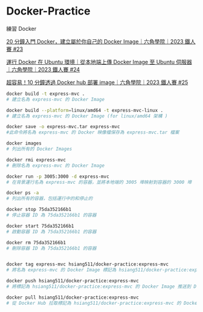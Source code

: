 # Docker-Practice
練習 Docker

[20 分鐘入門 Docker，建立屬於你自己的 Docker Image｜六角學院｜2023 鐵人賽 #23](https://www.youtube.com/watch?v=RsY5cCc9RGM)  


[運行 Docker 在 Ubuntu 環境｜從本地端上傳 Docker Image 至 Ubuntu 伺服器｜六角學院｜2023 鐵人賽 #24](https://www.youtube.com/watch?v=JocSDHOFNzw)  

[超容易！10 分鐘透過 Docker hub 部署 image｜六角學院｜2023 鐵人賽 #25](https://www.youtube.com/watch?v=hxX5MIohy1Q&t=537s)

```bash
docker build -t express-mvc .
# 建立名為 express-mvc 的 Docker Image

docker build --platform=linux/amd64 -t express-mvc-linux .
# 建立名為 express-mvc 的 Docker Image (for linux/amd64 架構 )

docker save -o express-mvc.tar express-mvc
#此命令將名為 express-mvc 的 Docker 映像檔保存為 express-mvc.tar 檔案

docker images
# 列出所有的 Docker Images

docker rmi express-mvc
# 刪除名為 express-mvc 的 Docker Image

docker run -p 3005:3000 -d express-mvc
# 在背景運行名為 express-mvc 的容器，並將本地端的 3005 埠映射到容器的 3000 埠

docker ps -a
# 列出所有的容器，包括運行中的和停止的

docker stop 75da352166b1
# 停止容器 ID 為 75da352166b1 的容器

docker start 75da352166b1
# 啟動容器 ID 為 75da352166b1 的容器

docker rm 75da352166b1
# 刪除容器 ID 為 75da352166b1 的容器


docker tag express-mvc hsiang511/docker-practice:express-mvc
# 將名為 express-mvc 的 Docker Image 標記為 hsiang511/docker-practice:express-mvc

docker push hsiang511/docker-practice:express-mvc
# 將標記為 hsiang511/docker-practice:express-mvc 的 Docker Image 推送到 Docker Hub

docker pull hsiang511/docker-practice:express-mvc
# 從 Docker Hub 拉取標記為 hsiang511/docker-practice:express-mvc 的 Docker Image


```
